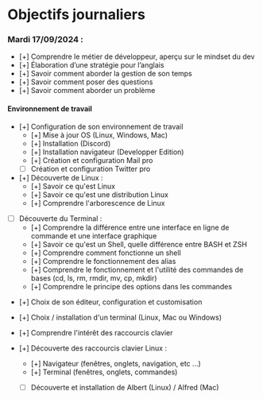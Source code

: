 # Objectifs journaliers

### Mardi 17/09/2024 :


* [+] Comprendre le métier de développeur, aperçu sur le mindset du dev
* [+] Élaboration d’une stratégie pour l’anglais
* [+] Savoir comment aborder la gestion de son temps
* [+] Savoir comment poser des questions
* [+] Savoir comment aborder un problème

#### Environnement de travail

* [+] Configuration de son environnement de travail
  * [+] Mise à jour OS (Linux, Windows, Mac)
  * [+] Installation (Discord)
  * [+] Installation navigateur (Developper Edition)
  * [+] Création et configuration Mail pro 
  * [ ] Création et configuration Twitter pro 

* [+] Découverte de Linux :
  * [+] Savoir ce qu'est Linux
  * [+] Savoir ce qu'est une distribution Linux
  * [+] Comprendre l'arborescence de Linux

* [ ] Découverte du Terminal : 
  * [+] Comprendre la différence entre une interface en ligne de commande et une interface graphique
  * [+] Savoir ce qu'est un Shell, quelle différence entre BASH et ZSH 
  * [+] Comprendre comment fonctionne un shell
  * [+] Comprendre le fonctionnement des alias
  * [+] Comprendre le fonctionnement et l'utilité des commandes de bases (cd, ls, rm, rmdir, mv, cp, mkdir)
  * [+] Comprendre le principe des options dans les commandes

* [+] Choix de son éditeur, configuration et customisation
* [+] Choix / installation d'un terminal (Linux, Mac ou Windows)

* [+] Comprendre l'intérêt des raccourcis clavier
* [+] Découverte des raccourcis clavier Linux : 
  * [+] Navigateur (fenêtres, onglets, navigation, etc …)
  * [+] Terminal (fenêtres, onglets, commandes)
  * [ ] Découverte et installation de Albert (Linux) / Alfred (Mac)


